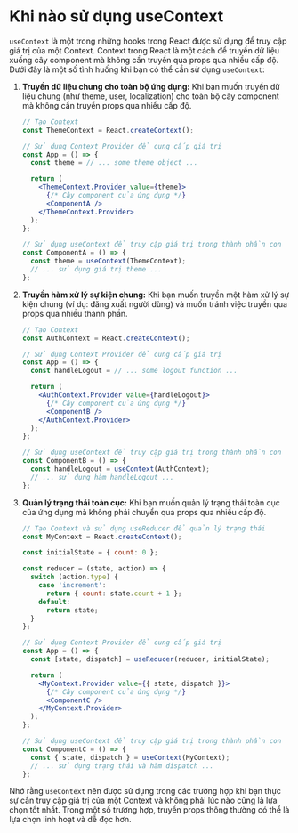# Khi nào sử dụng useContext
`useContext` là một trong những hooks trong React được sử dụng để truy cập giá trị của một Context. Context trong React là một cách để truyền dữ liệu xuống cây component mà không cần truyền qua props qua nhiều cấp độ. Dưới đây là một số tình huống khi bạn có thể cần sử dụng `useContext`:

1. **Truyền dữ liệu chung cho toàn bộ ứng dụng:** Khi bạn muốn truyền dữ liệu chung (như theme, user, localization) cho toàn bộ cây component mà không cần truyền props qua nhiều cấp độ.

    ```jsx
    // Tạo Context
    const ThemeContext = React.createContext();

    // Sử dụng Context Provider để cung cấp giá trị
    const App = () => {
      const theme = // ... some theme object ...

      return (
        <ThemeContext.Provider value={theme}>
          {/* Cây component của ứng dụng */}
          <ComponentA />
        </ThemeContext.Provider>
      );
    };

    // Sử dụng useContext để truy cập giá trị trong thành phần con
    const ComponentA = () => {
      const theme = useContext(ThemeContext);
      // ... sử dụng giá trị theme ...
    };
    ```

2. **Truyền hàm xử lý sự kiện chung:** Khi bạn muốn truyền một hàm xử lý sự kiện chung (ví dụ: đăng xuất người dùng) và muốn tránh việc truyền qua props qua nhiều thành phần.

    ```jsx
    // Tạo Context
    const AuthContext = React.createContext();

    // Sử dụng Context Provider để cung cấp giá trị
    const App = () => {
      const handleLogout = // ... some logout function ...

      return (
        <AuthContext.Provider value={handleLogout}>
          {/* Cây component của ứng dụng */}
          <ComponentB />
        </AuthContext.Provider>
      );
    };

    // Sử dụng useContext để truy cập giá trị trong thành phần con
    const ComponentB = () => {
      const handleLogout = useContext(AuthContext);
      // ... sử dụng hàm handleLogout ...
    };
    ```

3. **Quản lý trạng thái toàn cục:** Khi bạn muốn quản lý trạng thái toàn cục của ứng dụng mà không phải chuyển qua props qua nhiều cấp độ.

    ```jsx
    // Tạo Context và sử dụng useReducer để quản lý trạng thái
    const MyContext = React.createContext();

    const initialState = { count: 0 };

    const reducer = (state, action) => {
      switch (action.type) {
        case 'increment':
          return { count: state.count + 1 };
        default:
          return state;
      }
    };

    // Sử dụng Context Provider để cung cấp giá trị
    const App = () => {
      const [state, dispatch] = useReducer(reducer, initialState);

      return (
        <MyContext.Provider value={{ state, dispatch }}>
          {/* Cây component của ứng dụng */}
          <ComponentC />
        </MyContext.Provider>
      );
    };

    // Sử dụng useContext để truy cập giá trị trong thành phần con
    const ComponentC = () => {
      const { state, dispatch } = useContext(MyContext);
      // ... sử dụng trạng thái và hàm dispatch ...
    };
    ```

Nhớ rằng `useContext` nên được sử dụng trong các trường hợp khi bạn thực sự cần truy cập giá trị của một Context và không phải lúc nào cũng là lựa chọn tốt nhất. Trong một số trường hợp, truyền props thông thường có thể là lựa chọn linh hoạt và dễ đọc hơn.